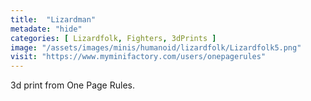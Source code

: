 ```yaml
---
title:  "Lizardman"
metadate: "hide"
categories: [ Lizardfolk, Fighters, 3dPrints ]
image: "/assets/images/minis/humanoid/lizardfolk/Lizardfolk5.png"
visit: "https://www.myminifactory.com/users/onepagerules"
---
```

3d print from One Page Rules.